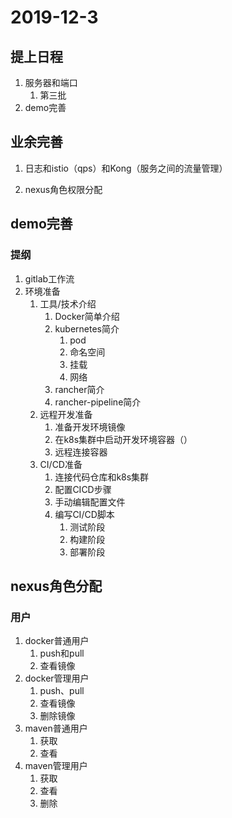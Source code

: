 # 2019-12-3

## 提上日程

1. 服务器和端口
   1. 第三批
2. demo完善

## 业余完善

1. 日志和istio（qps）和Kong（服务之间的流量管理）

2. nexus角色权限分配

## demo完善

### 提纲

1. gitlab工作流
2. 环境准备
   1. 工具/技术介绍
      1. Docker简单介绍
      2. kubernetes简介
         1. pod
         2. 命名空间
         3. 挂载
         4. 网络
      3. rancher简介
      4. rancher-pipeline简介
   2. 远程开发准备
      1. 准备开发环境镜像
      2. 在k8s集群中启动开发环境容器（）
      3. 远程连接容器
   3. CI/CD准备
      1. 连接代码仓库和k8s集群
      2. 配置CICD步骤
      3. 手动编辑配置文件
      4. 编写CI/CD脚本
         1. 测试阶段
         2. 构建阶段
         3. 部署阶段

## nexus角色分配

### 用户

1. docker普通用户
   1. push和pull
   2. 查看镜像
2. docker管理用户
   1. push、pull
   2. 查看镜像
   3. 删除镜像
3. maven普通用户
   1. 获取
   2. 查看
4. maven管理用户
   1. 获取
   2. 查看
   3. 删除
